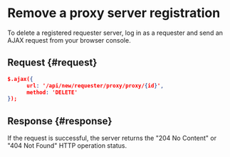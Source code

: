 # Remove a proxy server registration

To delete a registered requester server, log in as a requester and send an AJAX request from your browser console.

## Request {#request}

```json
$.ajax({
      url: '/api/new/requester/proxy/proxy/{id}',
      method: 'DELETE'
});
```

## Response {#response}

If the request is successful, the server returns the "204 No Content" or "404 Not Found" HTTP operation status.

